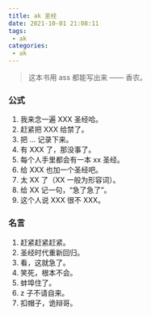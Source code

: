 ```yaml
---
title: ak 圣经
date: 2021-10-01 21:08:11
tags:
 - ak
categories:
 - ak
---
```


> 这本书用 ass 都能写出来
> —— 香农。

<!-- more -->

### 公式
1. 我来念一遍 XXX 圣经哈。
2. 赶紧把 XXX 给禁了。
3. 把 … 记录下来。
4. 有 XXX 了，那没事了。
5. 每个人手里都会有一本 xx 圣经。
6. 给 XXX 也加一个圣经吧。
7. 太 XX 了（XX 一般为形容词）。
8. 给 XX 记一句，“急了急了”。
9. 这个人说 XXX 很不 XXX。

### 名言
1. 赶紧赶紧赶紧。
2. 圣经时代重新回归。
3. 看，这就急了。
4. 笑死，根本不会。
5. 蚌埠住了。
6. z 子不请自来。
7. 扣帽子，诡辩哥。